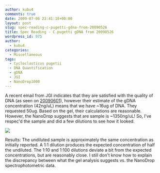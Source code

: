 ```yaml
---
author: kubu4
comments: true
date: 2009-07-06 22:41:18+00:00
layout: post
slug: spec-reading-c-pugetti-gdna-from-20090526
title: Spec Reading - C.pugetti gDNA from 20090526
wordpress_id: 975
author:
  - kubu4
categories:
  - Miscellaneous
tags:
  - Cycloclasticus pugetii
  - DNA Quantification
  - gDNA
  - JGI
  - NanoDrop1000
---
```


A recent email from JGI indicates that they are satisfied with the quality of DNA (as seen on [20090601](/Sam%27s+Working+Notebook+Jun-Aug+2009#sjw20090601)), however their estimate of the gDNA concentration (42ng/uL) means that we have ~16ug of DNA. They requested 50ug. Based on the gel, their calculations are reasonable. However, the NanoDrop suggests that are sample is ~1350ng/uL! So, I've respec'd the sample and did a few dilutions to see how it looked.

![](https://eagle.fish.washington.edu/Arabidopsis/20090706%20DNA%20SJW.jpg)

Results: The undiluted sample is approximately the same concentration as initially reported. A 1:1 dilution produces the expected concentration of half the undiluted. The 1:10 and 1:100 dilutions deviate a bit from the expected concentrations, but are reasonably close. I still don't know how to explain the discrepancy between what the gel analysis suggests vs. the NanoDrop spectrophotometric data.
